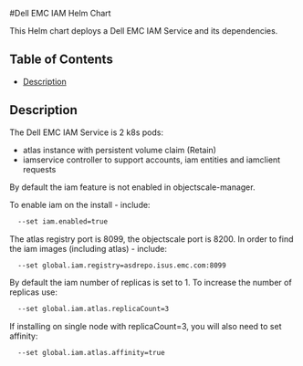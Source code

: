 #Dell EMC IAM  Helm Chart

This Helm chart deploys a Dell EMC IAM Service and its dependencies.

## Table of Contents

* [Description](#description)

## Description

The Dell EMC IAM Service is 2 k8s pods:
- atlas instance with persistent volume claim (Retain)
- iamservice controller to support accounts,  iam entities and iamclient requests

By default the iam feature is not enabled in objectscale-manager.

To enable iam on the install - include:
```bash
  --set iam.enabled=true
```


The atlas registry port is 8099, the objectscale port is 8200.
In order to find the iam images (including atlas) - include:
```bash
  --set global.iam.registry=asdrepo.isus.emc.com:8099
```



By default the iam number of replicas is set to 1.
To increase the number of replicas use:
```bash
  --set global.iam.atlas.replicaCount=3
```

If installing on single node with replicaCount=3, you will also need to set affinity:
```bash
  --set global.iam.atlas.affinity=true
```


